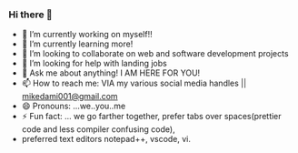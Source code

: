 ### Hi there 👋

- 🔭 I’m currently working on myself!!
- 🌱 I’m currently learning more!
- 👯 I’m looking to collaborate on web and software development projects
- 🤔 I’m looking for help with landing jobs
- 💬 Ask me about anything! I AM HERE FOR YOU!
- 📫 How to reach me: VIA my various social media handles || mikedami001@gmail.com
- 😄 Pronouns: ...we..you..me
- ⚡ Fun fact: ... we go farther together, prefer tabs over spaces(prettier code and less compiler confusing code),
-  preferred text editors notepad++, vscode, vi.
